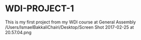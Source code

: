 # WDI-PROJECT-1
This is my first project from my WDI course at General Assembly
/Users/IsmaelBakkaliChairi/Desktop/Screen Shot 2017-02-25 at 20.57.04.png